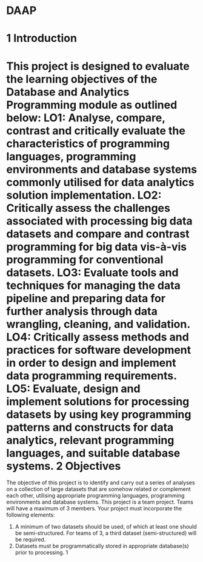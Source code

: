 # DAAP

1 Introduction
==================
This project is designed to evaluate the learning objectives of the Database and Analytics Programming
module as outlined below:
LO1: Analyse, compare, contrast and critically evaluate the characteristics of programming languages,
programming environments and database systems commonly utilised for data analytics solution
implementation.
LO2: Critically assess the challenges associated with processing big data datasets and compare and contrast
programming for big data vis-à-vis programming for conventional datasets.
LO3: Evaluate tools and techniques for managing the data pipeline and preparing data for further analysis
through data wrangling, cleaning, and validation.
LO4: Critically assess methods and practices for software development in order to design and implement
data programming requirements.
LO5: Evaluate, design and implement solutions for processing datasets by using key programming patterns
and constructs for data analytics, relevant programming languages, and suitable database systems.
2 Objectives
====================
The objective of this project is to identify and carry out a series of analyses on a collection of large datasets
that are somehow related or complement each other, utilising appropriate programming languages,
programming environments and database systems.
This project is a team project. Teams will have a maximum of 3 members.
Your project must incorporate the following elements:
1. A minimum of two datasets should be used, of which at least one should be semi-structured. For
teams of 3, a third dataset (semi-structured) will be required.
2. Datasets must be programmatically stored in appropriate database(s) prior to processing.
1
